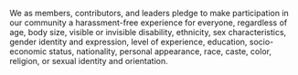 We as members, contributors, and leaders pledge to make participation in our community a harassment-free experience for everyone, 
regardless of age, body size, visible or invisible disability, ethnicity, sex characteristics, gender identity and expression, level of experience,
education, socio-economic status, nationality, 
personal appearance, race, caste, color, religion, or sexual identity and orientation.
